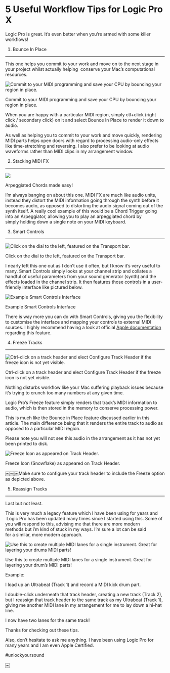 # 5 Useful Workflow Tips for Logic Pro X



Logic Pro is great. It’s even better when you’re armed with some killer workflows!

1. Bounce In Place
------------------

This one helps you commit to your work and move on to the next stage in your project whilst actually helping  conserve your Mac’s computational resources.

![Commit to your MIDI programming and save your CPU by bouncing your region in place. ](https://unlockyoursound.io/wp-content/uploads/2016/06/Screen-Shot-2016-06-03-at-20.48.46.png)

Commit to your MIDI programming and save your CPU by bouncing your region in place.

When you are happy with a particular MIDI region, simply ctl+click (right click / secondary click) on it and select Bounce In Place to render it down to audio.

As well as helping you to commit to your work and move quickly, rendering MIDI parts helps open doors with regard to processing audio-only effects like time-stretching and reversing. I also prefer to be looking at audio waveforms rather than MIDI clips in my arrangement window.

2. Stacking MIDI FX
-------------------

![](https://unlockyoursound.io/wp-content/uploads/2016/06/Screen-Shot-2016-06-03-at-20.49.47-91x150.png)

Arpeggiated Chords made easy!

I’m always banging on about this one. MIDI FX are much like audio units, instead they distort the MIDI information going through the synth before it becomes audio, as opposed to distorting the audio signal coming out of the synth itself. A really cool example of this would be a Chord Trigger going into an Arpeggiator, allowing you to play an arpeggiated chord by simply holding down a single note on your MIDI keyboard.

3. Smart Controls
-----------------

![Click on the dial to the left, featured on the Transport bar. ](https://unlockyoursound.io/wp-content/uploads/2016/06/Screen-Shot-2016-06-03-at-20.51.04.png)

Click on the dial to the left, featured on the Transport bar.

I nearly left this one out as I don’t use it often, but I know it’s very useful to many. Smart Controls simply looks at your channel strip and collates a handful of useful parameters from your sound generator (synth) and the effects loaded in the channel strip. It then features those controls in a user-friendly interface like pictured below.

![Example Smart Controls Interface](https://unlockyoursound.io/wp-content/uploads/2016/06/Screen-Shot-2016-06-03-at-20.50.39.png)

Example Smart Controls Interface

There is way more you can do with Smart Controls, giving you the flexibility to customise the interface and mapping your controls to external MIDI sources. I highly recommend having a look at official [Apple documentation](https://support.apple.com/kb/PH13424?locale=en_US) regarding this feature.

4. Freeze Tracks
----------------

![Ctrl-click on a track header and elect Configure Track Header if the freeze icon is not yet visible.](https://unlockyoursound.io/wp-content/uploads/2016/06/Screen-Shot-2016-06-03-at-20.52.32.png)

Ctrl-click on a track header and elect Configure Track Header if the freeze icon is not yet visible.

Nothing disturbs workflow like your Mac suffering playback issues because it’s trying to crunch too many numbers at any given time.

Logic Pro’s Freeze feature simply renders that track’s MIDI information to audio, which is then stored in the memory to conserve processing power.

This is much like the Bounce in Place feature discussed earlier in this article. The main difference being that it renders the entire track to audio as opposed to a particular MIDI region.

Please note you will not see this audio in the arrangement as it has not yet been printed to disk.

![Freeze Icon as appeared on Track Header. ](https://unlockyoursound.io/wp-content/uploads/2016/06/Screen-Shot-2016-06-03-at-21.07.55.png)

Freeze Icon (Snowflake) as appeared on Track Header.

￼￼￼Make sure to configure your track header to include the Freeze option as depicted above.

5. Reassign Tracks
------------------

Last but not least.

This is very much a legacy feature which I have been using for years and  Logic Pro has been updated many times since I started using this. Some of you will respond to this, advising me that there are more modern methods but i’m kind of stuck in my ways. I’m sure a lot can be said for a similar, more modern approach.

![Use this to create multiple MIDI lanes for a single instrument. Great for layering your drums MIDI parts!](https://unlockyoursound.io/wp-content/uploads/2016/06/Screen-Shot-2016-06-03-at-20.53.34-1.png)

Use this to create multiple MIDI lanes for a single instrument. Great for layering your drum’s MIDI parts!

Example:

I load up an Ultrabeat (Track 1) and record a MIDI kick drum part.

I double-click underneath that track header, creating a new track (Track 2), but I reassign that track header to the same track as my Ultrabeat (Track 1), giving me another MIDI lane in my arrangement for me to lay down a hi-hat line.

I now have two lanes for the same track!

Thanks for checking out these tips.

Also, don’t hesitate to ask me anything. I have been using Logic Pro for many years and I am even Apple Certified.

#unlockyoursound

￼

